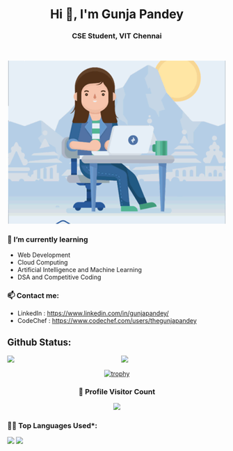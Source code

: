 <h1 align="center">Hi 👋, I'm Gunja Pandey</h1>
<h3 align="center">CSE Student, VIT Chennai</h3>
<br>
<p align="center">
  <img alt="GIF" src="https://github.com/gunjapandey/gunjapandey/blob/main/gunja.gif" width="500px"/>
</p>

### 🌱 I’m currently learning
- Web Development
- Cloud Computing
- Artificial Intelligence and Machine Learning
- DSA and Competitive Coding



### 📫 Contact me:
- LinkedIn : https://www.linkedin.com/in/gunjapandey/
- CodeChef : https://www.codechef.com/users/thegunjapandey

##  Github Status:


<img  src="https://github-readme-stats.vercel.app/api?username=gunjapandey&show_icons=true&hide_border=true&theme=onedark" width="48%" align="right" >
<img  src="https://github-readme-streak-stats.herokuapp.com/?user=gunjapandey&theme=onedark" width="48%" >
<br>

<div align="center">
  
[![trophy](https://github-profile-trophy.vercel.app/?username=gunjapandey&rank=SSS,SS,S,AAA,AA,A,B,C,UNKNOWN&theme=dracula&margin-w=5)](https://github.com/ryo-ma/github-profile-trophy)

</div>

  
<div align=center>
  <h3><b>📍 Profile Visitor Count</b></h3>
</div>
    
<!-- retro visitor counter -->  
<p align="center" >   
  <img src="https://profile-counter.glitch.me/gunjapandey/count.svg" />  
</p>
  
<!--   Top Languages Used -->
### 👨‍💻 Top Languages Used*:
![](https://github-profile-summary-cards.vercel.app/api/cards/repos-per-language?username=gunjapandey&theme=nord_dark)
![](https://github-profile-summary-cards.vercel.app/api/cards/most-commit-language?username=gunjapandey&theme=nord_dark)

